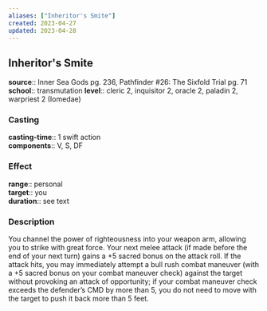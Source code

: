 ```yaml
---
aliases: ["Inheritor's Smite"]
created: 2023-04-27
updated: 2023-04-28
---
```


## Inheritor's Smite

**source**:: Inner Sea Gods pg. 236, Pathfinder \#26: The Sixfold Trial pg. 71  
**school**:: transmutation
**level**:: cleric 2, inquisitor 2, oracle 2, paladin 2, warpriest 2 (Iomedae)

### Casting

**casting-time**:: 1 swift action  
**components**:: V, S, DF

### Effect

**range**:: personal  
**target**:: you  
**duration**:: see text

### Description

You channel the power of righteousness into your weapon arm, allowing you to strike with great force. Your next melee attack (if made before the end of your next turn) gains a +5 sacred bonus on the attack roll. If the attack hits, you may immediately attempt a bull rush combat maneuver (with a +5 sacred bonus on your combat maneuver check) against the target without provoking an attack of opportunity; if your combat maneuver check exceeds the defender’s CMD by more than 5, you do not need to move with the target to push it back more than 5 feet.
